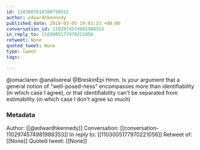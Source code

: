 ```yaml
---
id: 1103007618308759552
author: edwardhkennedy
published_date: 2019-03-05 19:01:23 +00:00
conversation_id: 1102974574981988353
in_reply_to: 1103005177970221056
retweet: None
quoted_tweet: None
type: tweet
tags:

---
```


@omaclaren @analisereal @BreskinEpi Hmm. Is your argument that  a general notion of "well-posed-ness" encompasses more than identifiability (in which case I agree), or that identifiability can't be separated from estimability (in which case I don't agree so much)

### Metadata

Author: [[@edwardhkennedy]]
Conversation: [[conversation-1102974574981988353]]
In reply to: [[1103005177970221056]]
Retweet of: [[None]]
Quoted tweet: [[None]]
